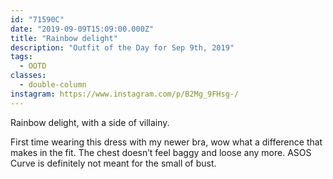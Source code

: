 ```yaml
---
id: "71590C"
date: "2019-09-09T15:09:00.000Z"
title: "Rainbow delight"
description: "Outfit of the Day for Sep 9th, 2019"
tags:
  - OOTD
classes:
  - double-column
instagram: https://www.instagram.com/p/B2Mg_9FHsg-/
---
```

Rainbow delight, with a side of villainy.

First time wearing this dress with my newer bra, wow what a difference that makes in the fit. The chest doesn’t feel baggy and loose any more. ASOS Curve is definitely not meant for the small of bust.
